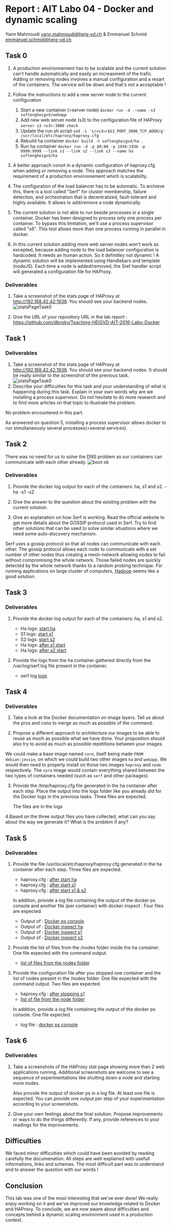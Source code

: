 # Report : AIT Labo 04 - Docker and dynamic scaling
Yann Mahmoudi <yann.mahmoudi@heig-vd.ch> & Emmanuel Schmid <emmanuel.schmid@heig-vd.ch>
## Task 0
1. A production envirionnement has to be scalable and the current solution can't handle automatically and easily an increasment of the trafic.
   Adding or removing nodes involves a manual configuration and a resart of the containers. The service will be down and that's not a acceptable !

2. Follow the instructions to add a new server node to the current configuration
	1. Start a new container (=server node)
    	   `docker run -d --name -s3 softengheigvd/webapp`
	2. Add new web server node (s3) to the configuration file of HAProxy
    	   `server s3 <s3>:3000 check`
	3. Update the run.sh script
    	   `sed -i 's/<s3>/$S3_PORT_3000_TCP_ADDR/g' /usr/local/etc/haproxy/haproxy.cfg`
	4. Rebuild ha container
    	   `docker build -t softengheigvd/ha .`
	5. Run ha container
    	   `docker run -d -p 80:80 -p 1936:1936 -p 9999:9999 --link s1 --link s2 --link s3 --name ha softengheigvd/ha`

3. A better approach consit in a dynamic configuration of haproxy.cfg when adding or removing a node. This approach matches the requirement of a production environnement which is scalability.

4. The configuration of the load balancer has to be automatic. To archieve this, there is a tool called "Serf" for cluster membership, failure detection, and orchestration that is decentralized, fault-tolerant and highly available. It allows to add/remove a node dynamically.

5. The current solution is not able to run beside processes in a single container. Docker has been designed to process only one process per container.
   To bypass this limitation, we'll use a process supervisor called "s6". This tool allows more than one process running in parallel in docker.

6. In this current solution adding more web server nodes won't work as excepted, because adding node to the load balancer configuration is hardcoded.
   It needs an human action. So it definitley not dynamic ! A dynamic solution will be implemented using Handlebars and template (nodeJS).
   Each time a node is added/removed, the Sref handler script will generated a configuration file for HAProxy.

### Deliverables
1. Take a screenshot of the stats page of HAProxy at http://192.168.42.42:1936. You should see your backend nodes.
![statsPageTask0](/assets/img/Screenshot_task0.png)

2. Give the URL of your repository URL in the lab report : https://github.com/dbnsky/Teaching-HEIGVD-AIT-2016-Labo-Docker

## Task 1
### Deliverables
1. Take a screenshot of the stats page of HAProxy at http://192.168.42.42:1936. You should see your backend nodes. It should be really similar to the screenshot of the previous task.
![statsPageTask0](/assets/img/Screenshot_task1.png)
2. Describe your difficulties for this task and your understanding of what is happening during this task. Explain in your own words why are we installing a process supervisor. Do not hesitate to do more research and to find more articles on that topic to illustrate the problem.

No problem encountered in this part.

As answered on question 5, installing a process supervisor allows docker to run simultaneously several processes(=several services).


## Task 2

[//]: <> (Anyway, in our current solution, there is kind of misconception around the way we create the Serf cluster. In the deliverables, describe which problem exists with the current solution based on the previous explanations and remarks. Propose a solution to solve the issue.)


There was no need for us to solve the DNS problem as our containers can communicate with each other already. 
![boot ok](img/Task2-boot.png)


### Deliverables
1. Provide the docker log output for each of the containers: ha, s1 and s2.
   -ha
   -s1
   -s2
2. Give the answer to the question about the existing problem with the current solution.

3. Give an explanation on how Serf is working. Read the official website to get more details about the GOSSIP protocol used in Serf. Try to find other solutions that can be used to solve similar situations where we need some auto-discovery mechanism.

Serf uses a gossip protocol so that all nodes can communicate with each other. The gossip protocol allows each node to communicate with a set number of other nodes thus creating a mesh-network allowing nodes to fail without compromising the whole network. Those failed nodes are quickly detected by the whole network thanks to a random probing technique.
For running applications on large cluster of computers, [Hadoop](https://hadoop.apache.org/) seems like a good solution.

## Task 3
### Deliverables
1. Provide the docker log output for each of the containers: ha, s1 and s2.
   - Ha logs: [start ha](./logs/task3/haStart.log)
   - S1 logs: [start s1](./logs/task3/s1Start.log)
   - S2 logs: [start s2](./logs/task3/s2Start.log)
   - Ha logs: [after s1 start](./logs/task3/haLogsAfterStartS1.log)
   - Ha logs: [after s2 start](./logs/task3/haLogsAfterStartS2.log)

2. Provide the logs from the ha container gathered directly from the /var/log/serf.log file present in the container. 
   - serf log  [logs](./logs/task3/serf.log)

## Task 4
### Deliverables

1. Take a look at the Docker documentation on image layers. Tell us about the pros and cons to merge as much as possible of the command.

 

2. Propose a different approach to architecture our images to be able to reuse as much as possible what we have done. Your proposition should also try to avoid as much as possible repetitions between your images.

  We could make a base image named `core`, itself being made `FROM debian:jessie`, on which we could build two other images `ha` and `webapp`. We would then need to properly install on those two images `haproxy` and `node` respectively. 
  The `core` image would contain everything shared between the two types of containers needed (such as `serf` and other packages).  

3. Provide the /tmp/haproxy.cfg file generated in the ha container after each step. Place the output into the logs folder like you already did for the Docker logs in the previous tasks. Three files are expected.

    The files are in the logs

4.Based on the three output files you have collected, what can you say about the way we generate it? What is the problem if any?

## Task 5
### Deliverables
1. Provide the file /usr/local/etc/haproxy/haproxy.cfg generated in the ha container after each step. Three files are expected.
   - haproxy.cfg : [after start ha](./logs/task5/haStartproxy.log)
   - haproxy.cfg : [after start s1](./logs/task5/s1StartProxy.log)
   - haproxy.cfg : [after start s1 & s2](./logs/task5/s2StartProxy.log)

   In addition, provide a log file containing the output of the docker ps console and another file (per container) with docker inspect <container>. Four files are expected.
   - Output of : [Docker ps console](./logs/task5/dockerps.log)
   - Output of : [Docker inspect ha](./logs/task5/inspectHa.log)
   - Output of : [Docker inspect s1](./logs/task5/inspectS1.log)
   - Output of : [Docker inspect s2](./logs/task5/inspectS2.log)

2. Provide the list of files from the /nodes folder inside the ha container. One file expected with the command output.
   - [list of files from the nodes folder](./logs/task5/ls.log)

3. Provide the configuration file after you stopped one container and the list of nodes present in the /nodes folder. One file expected with the command output. Two files are expected.
   - haproxy.cfg : [after stopping s1](./logs/task5/stopS1proxy.log)
   - [list of file from the node folder](./logs/task5/listNodeStopS1.log)

   In addition, provide a log file containing the output of the docker ps console. One file expected.
   - log file : [docker ps console](./logs/task5/dockerpsStopS1.log)

## Task 6
### Deliverables
1. Take a screenshots of the HAProxy stat page showing more than 2 web applications running. Additional screenshots are welcome to see a sequence of experimentations like shutting down a node and starting more nodes.

   Also provide the output of docker ps in a log file. At least one file is expected. You can provide one output per step of your experimentation according to your screenshots.

2. Give your own feelings about the final solution. Propose improvements or ways to do the things differently. If any, provide references to your readings for the improvements.

## Difficulties
We faced minor difficulties which could have been avoided by reading carefully the documenation. All steps are well-explained with usefull informations, links and schemas.
The most difficult part was to understand and to answer the question with our words !

## Conclusion
This lab was one of the most interesting that we've ever done! We really enjoy working on it and we've improved our knowledge related to Docker and HAProxy.
To conclude, we are now aware about difficulties and concepts behind a dynamic scaling environment used in a production context.


